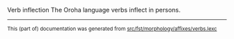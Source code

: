Verb inflection
The Oroha language verbs inflect in persons.

* * *

<small>This (part of) documentation was generated from [src/fst/morphology/affixes/verbs.lexc](https://github.com/giellalt/lang-ora/blob/main/src/fst/morphology/affixes/verbs.lexc)</small>
